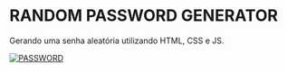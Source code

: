 #  RANDOM PASSWORD GENERATOR 

  Gerando uma senha aleatória utilizando HTML, CSS e JS.

[![PASSWORD](https://i.imgur.com/aDfpExZ.jpg "IMIGUR")](https://lucasrmagalhaes.github.io/randomPasswordGenerator/ "github.io")
